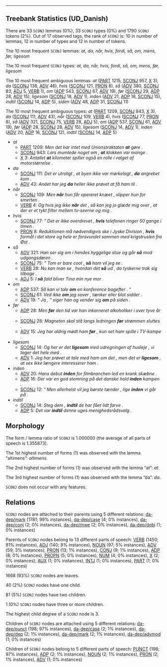 

--------------------------------------------------------------------------------

## Treebank Statistics (UD_Danish)

There are 33 `SCONJ` lemmas (0%), 33 `SCONJ` types (0%) and 1790 `SCONJ` tokens (2%).
Out of 17 observed tags, the rank of `SCONJ` is: 10 in number of lemmas, 12 in number of types and 12 in number of tokens.

The 10 most frequent `SCONJ` lemmas: <em>at, da, når, hvis, fordi, så, om, mens, før, ligesom</em>

The 10 most frequent `SCONJ` types:  <em>at, da, når, hvis, fordi, så, om, mens, før, ligesom</em>

The 10 most frequent ambiguous lemmas: <em>at</em> ([PART]() 1215, [SCONJ]() 957, [X]() 3), <em>da</em> ([SCONJ]() 136, [ADV]() 46), <em>hvis</em> ([SCONJ]() 121, [PRON]() 8), <em>så</em> ([ADV]() 380, [SCONJ]() 83, [ADJ]() 5, [VERB]() 1), <em>om</em> ([ADP]() 543, [SCONJ]() 67, [ADV]() 19), <em>før</em> ([SCONJ]() 29, [ADP]() 28, [ADV]() 15), <em>ligesom</em> ([SCONJ]() 18, [ADV]() 1), <em>inden</em> ([ADV]() 21, [ADP]() 18, [SCONJ]() 15), <em>indtil</em> ([SCONJ]() 14, [ADP]() 5), <em>siden</em> ([ADV]() 48, [ADP]() 31, [SCONJ]() 11)

The 10 most frequent ambiguous types:  <em>at</em> ([PART]() 1209, [SCONJ]() 943, [X]() 3), <em>da</em> ([SCONJ]() 111, [ADV]() 43), <em>når</em> ([SCONJ]() 109, [VERB]() 4), <em>hvis</em> ([SCONJ]() 77, [PRON]() 8), <em>så</em> ([ADV]() 321, [SCONJ]() 75, [VERB]() 28, [ADJ]() 5), <em>om</em> ([ADP]() 537, [SCONJ]() 61, [ADV]() 19), <em>før</em> ([ADP]() 28, [SCONJ]() 28, [ADV]() 15), <em>ligesom</em> ([SCONJ]() 14, [ADV]() 1), <em>inden</em> ([ADV]() 20, [ADP]() 16, [SCONJ]() 12), <em>indtil</em> ([SCONJ]() 14, [ADP]() 5)


* <em>at</em>
  * [PART]() 1209: <em>Men det har intet med Unionstraktaten <b>at</b> gøre .</em>
  * [SCONJ]() 943: <em>Lars mumlede noget om , <b>at</b> klokken var mange .</em>
  * [X]() 3: <em>Antallet <b>at</b> kilometer spiller også en rolle i valget af motorstørrelse .</em>
* <em>da</em>
  * [SCONJ]() 111: <em>Det er utroligt , at byen ikke var mørkelagt , <b>da</b> angrebet kom .</em>
  * [ADV]() 43: <em>Andet har jeg <b>da</b> heller ikke prøvet at få ham til .</em>
* <em>når</em>
  * [SCONJ]() 109: <em>Men <b>når</b> hun får opereret knæet , slipper hun for smerten .</em>
  * [VERB]() 4: <em>Og hvis jeg ikke <b>når</b> det , så kan jeg jo glæde mig over , at der er et tykt filter mellem tv-seerne og mig .</em>
* <em>hvis</em>
  * [SCONJ]() 77: <em>" Det er ikke overdrevet , <b>hvis</b> telefonen ringer 50 gange i timen .</em>
  * [PRON]() 8: <em>Reduktionen må nødvendigvis ske i Jyske Division , <b>hvis</b> formål i det store og hele er forsvundet sammen med krigstruslen fra Øst .</em>
* <em>så</em>
  * [ADV]() 321: <em>Han ser sig om i hendes hyggelige stue og går <b>så</b> mod udgangsdøren .</em>
  * [SCONJ]() 75: <em>" Tom er bare cool , <b>så</b> ham vil jeg se .</em>
  * [VERB]() 28: <em>Nu kan man se , hvordan det <b>så</b> ud , da tyskerne trak sig tilbage .</em>
  * [ADJ]() 5: <em>I <b>så</b> fald bliver Tina min nye mor .</em>
* <em>om</em>
  * [ADP]() 537: <em>Så kan vi tale <b>om</b> en konference bagefter . "</em>
  * [SCONJ]() 61: <em>Ved ikke <b>om</b> jeg sover , tænker eller blot sidder .</em>
  * [ADV]() 19: <em>" Ja , " siger han og vender sig <b>om</b> på siden .</em>
* <em>før</em>
  * [ADP]() 28: <em>Men <b>før</b> den tid var han inkarneret alkoholiker i over tyve år .</em>
  * [SCONJ]() 28: <em>Magneten skal stå langs ledningen <b>før</b> strømmen sluttes .</em>
  * [ADV]() 15: <em>Jeg har aldrig mødt ham <b>før</b> , kun set ham spille i TV-kampe .</em>
* <em>ligesom</em>
  * [SCONJ]() 14: <em>Og her er det <b>ligesom</b> med udregningen af husleje , vi tager det hele med .</em>
  * [ADV]() 1: <em>Jeg har prøvet at tale med ham om det , men det er <b>ligesom</b> , at sex ikke længere interesserer ham .</em>
* <em>inden</em>
  * [ADV]() 20: <em>Hans debut <b>inden</b> for filmbranchen led en krank skæbne .</em>
  * [ADP]() 16: <em>Der var en god stemning på det danske hold <b>inden</b> kampen .</em>
  * [SCONJ]() 12: <em>" Men allerhelst vil jeg børste tænder , lige <b>inden</b> vi går på .</em>
* <em>indtil</em>
  * [SCONJ]() 14: <em>Steg dem , <b>indtil</b> de har fået lidt farve .</em>
  * [ADP]() 5: <em>Det var <b>indtil</b> denne uges menighedsrådsvalg .</em>

## Morphology

The form / lemma ratio of `SCONJ` is 1.000000 (the average of all parts of speech is 1.355873).

The 1st highest number of forms (1) was observed with the lemma “altimens”: <em>altimens</em>.

The 2nd highest number of forms (1) was observed with the lemma “at”: <em>at</em>.

The 3rd highest number of forms (1) was observed with the lemma “da”: <em>da</em>.

`SCONJ` does not occur with any features.


## Relations

`SCONJ` nodes are attached to their parents using 5 different relations: [da-dep/mark]() (1781; 99% instances), [da-dep/case]() (4; 0% instances), [da-dep/conj]() (2; 0% instances), [da-dep/mwe]() (2; 0% instances), [da-dep/dobj]() (1; 0% instances)

Parents of `SCONJ` nodes belong to 13 different parts of speech: [VERB]() (1450; 81% instances), [ADJ]() (140; 8% instances), [NOUN]() (97; 5% instances), [ADV]() (59; 3% instances), [PRON]() (13; 1% instances), [CONJ]() (9; 1% instances), [ADP]() (8; 0% instances), [PROPN]() (5; 0% instances), [NUM]() (4; 0% instances), [X]() (2; 0% instances), [AUX]() (1; 0% instances), [INTJ]() (1; 0% instances), [PART]() (1; 0% instances)

1668 (93%) `SCONJ` nodes are leaves.

40 (2%) `SCONJ` nodes have one child.

81 (5%) `SCONJ` nodes have two children.

1 (0%) `SCONJ` nodes have three or more children.

The highest child degree of a `SCONJ` node is 3.

Children of `SCONJ` nodes are attached using 5 different relations: [da-dep/punct]() (198; 97% instances), [da-dep/case]() (2; 1% instances), [da-dep/dep]() (2; 1% instances), [da-dep/mark]() (2; 1% instances), [da-dep/advmod]() (1; 0% instances)

Children of `SCONJ` nodes belong to 5 different parts of speech: [PUNCT]() (198; 97% instances), [ADP]() (2; 1% instances), [NOUN]() (2; 1% instances), [PRON]() (2; 1% instances), [ADV]() (1; 0% instances)

